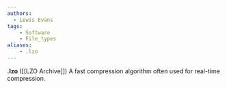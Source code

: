```yaml
---
authors:
  - Lewis Evans
tags:
    - Software
    - File_types
aliases:
    - .lzo
---
```

**.lzo** ([[LZO Archive]]) A fast compression algorithm often used for real-time compression.
